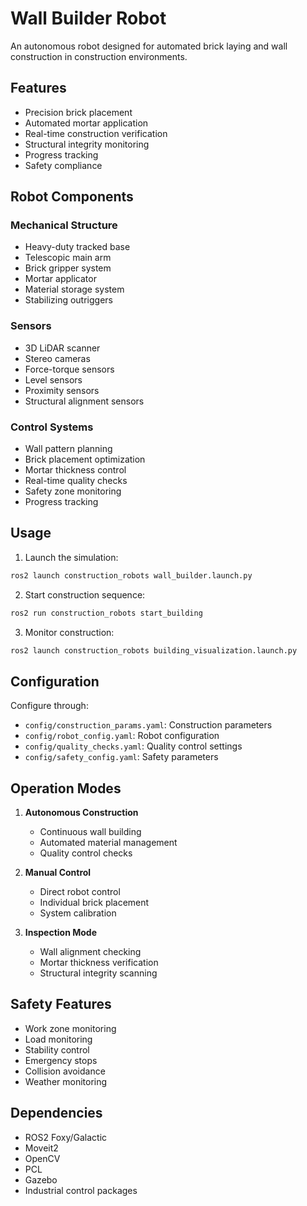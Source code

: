 # Wall Builder Robot

An autonomous robot designed for automated brick laying and wall construction in construction environments.

## Features

- Precision brick placement
- Automated mortar application
- Real-time construction verification
- Structural integrity monitoring
- Progress tracking
- Safety compliance

## Robot Components

### Mechanical Structure
- Heavy-duty tracked base
- Telescopic main arm
- Brick gripper system
- Mortar applicator
- Material storage system
- Stabilizing outriggers

### Sensors
- 3D LiDAR scanner
- Stereo cameras
- Force-torque sensors
- Level sensors
- Proximity sensors
- Structural alignment sensors

### Control Systems
- Wall pattern planning
- Brick placement optimization
- Mortar thickness control
- Real-time quality checks
- Safety zone monitoring
- Progress tracking

## Usage

1. Launch the simulation:
```bash
ros2 launch construction_robots wall_builder.launch.py
```

2. Start construction sequence:
```bash
ros2 run construction_robots start_building
```

3. Monitor construction:
```bash
ros2 launch construction_robots building_visualization.launch.py
```

## Configuration

Configure through:
- `config/construction_params.yaml`: Construction parameters
- `config/robot_config.yaml`: Robot configuration
- `config/quality_checks.yaml`: Quality control settings
- `config/safety_config.yaml`: Safety parameters

## Operation Modes

1. **Autonomous Construction**
   - Continuous wall building
   - Automated material management
   - Quality control checks

2. **Manual Control**
   - Direct robot control
   - Individual brick placement
   - System calibration

3. **Inspection Mode**
   - Wall alignment checking
   - Mortar thickness verification
   - Structural integrity scanning

## Safety Features

- Work zone monitoring
- Load monitoring
- Stability control
- Emergency stops
- Collision avoidance
- Weather monitoring

## Dependencies

- ROS2 Foxy/Galactic
- Moveit2
- OpenCV
- PCL
- Gazebo
- Industrial control packages 